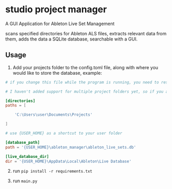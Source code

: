# studio project manager

A GUI Application for Ableton Live Set Management

scans specified directories for Ableton ALS files, extracts relevant data from them, adds the data a SQLite database, searchable with a GUI.

## Usage

1. Add your projects folder to the config.toml file, along with where you would like to store the database, example:

```toml
# if you change this file while the program is running, you need to restart the program for changes to take effect.

# I haven't added support for multiple project folders yet, so if you add multiple directories to the paths, only the first one will be scanned. 

[directories]
paths = [

    'C:\Users\user\Documents\Projects'

]

# use {USER_HOME} as a shortcut to your user folder

[database_path]
path = '{USER_HOME}\ableton_manager\ableton_live_sets.db'

[live_database_dir]
dir = '{USER_HOME}\AppData\Local\Ableton\Live Database'
```

2. run `pip install -r requirements.txt`

3. run `main.py`